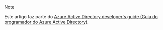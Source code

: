 > [!NOTE]
> Este artigo faz parte do [Azure Active Directory developer's guide (Guia do programador do Azure Active Directory)](../articles/active-directory/develop/azure-ad-developers-guide.md).
>
>
